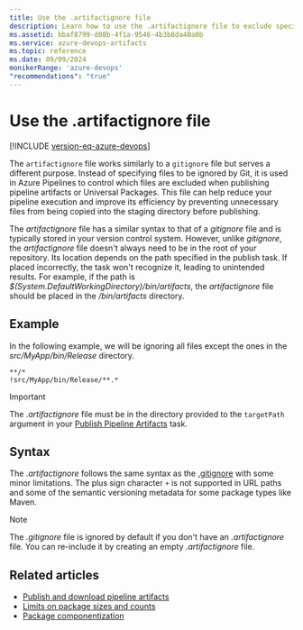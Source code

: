 ```yaml
---
title: Use the .artifactignore file
description: Learn how to use the .artifactignore file to exclude specific files and folders when publishing artifacts in Azure Pipelines.
ms.assetid: bbaf8799-d08b-4f1a-9546-4b3b8da40a0b
ms.service: azure-devops-artifacts
ms.topic: reference
ms.date: 09/09/2024
monikerRange: 'azure-devops'
"recommendations": "true"
---
```


# Use the .artifactignore file

[!INCLUDE [version-eq-azure-devops](../../includes/version-eq-azure-devops.md)]

The `artifactignore` file works similarly to a `gitignore` file but serves a different purpose. Instead of specifying files to be ignored by Git, it is used in Azure Pipelines to control which files are excluded when publishing pipeline artifacts or Universal Packages. This file can help reduce your pipeline execution and improve its efficiency by preventing unnecessary files from being copied into the staging directory before publishing.

The *artifactignore* file has a similar syntax to that of a *gitignore* file and is typically stored in your version control system. However, unlike *gitignore*, the *artifactignore* file doesn't always need to be in the root of your repository. Its location depends on the path specified in the publish task. If placed incorrectly, the task won't recognize it, leading to unintended results. For example, if the path is *$(System.DefaultWorkingDirectory)/bin/artifacts*, the *artifactignore* file should be placed in the */bin/artifacts* directory.

## Example

In the following example, we will be ignoring all files except the ones in the *src/MyApp/bin/Release* directory.

```artifactignore
**/*
!src/MyApp/bin/Release/**.*
```

> [!IMPORTANT]
> The *.artifactignore* file must be in the directory provided to the `targetPath` argument in your [Publish Pipeline Artifacts](/azure/devops/pipelines/tasks/reference/publish-pipeline-artifact-v1) task.

## Syntax

The *.artifactignore* follows the same syntax as the [.gitignore](https://git-scm.com/docs/gitignore) with some minor limitations. The plus sign character `+` is not supported in URL paths and some of the semantic versioning metadata for some package types like Maven.

> [!Note]
> The *.gitignore* file is ignored by default if you don't have an *.artifactignore* file. You can re-include it by creating an empty *.artifactignore* file.

## Related articles

- [Publish and download pipeline artifacts](../../pipelines/artifacts/pipeline-artifacts.md)
- [Limits on package sizes and counts](limits.md)
- [Package componentization](../collaborate-with-packages.md)

